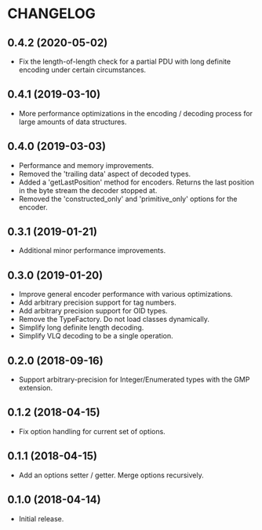 CHANGELOG
=========

0.4.2 (2020-05-02)
------------------
* Fix the length-of-length check for a partial PDU with long definite encoding under certain circumstances. 

0.4.1 (2019-03-10)
------------------
* More performance optimizations in the encoding / decoding process for large amounts of data structures.

0.4.0 (2019-03-03)
------------------
* Performance and memory improvements.
* Removed the 'trailing data' aspect of decoded types.
* Added a 'getLastPosition' method for encoders. Returns the last position in the byte stream the decoder stopped at.
* Removed the 'constructed_only' and 'primitive_only' options for the encoder.

0.3.1 (2019-01-21)
------------------
* Additional minor performance improvements.

0.3.0 (2019-01-20)
------------------
* Improve general encoder performance with various optimizations.
* Add arbitrary precision support for tag numbers.
* Add arbitrary precision support for OID types.
* Remove the TypeFactory. Do not load classes dynamically.
* Simplify long definite length decoding.
* Simplify VLQ decoding to be a single operation.

0.2.0 (2018-09-16)
------------------
* Support arbitrary-precision for Integer/Enumerated types with the GMP extension.

0.1.2 (2018-04-15)
------------------
* Fix option handling for current set of options.

0.1.1 (2018-04-15)
------------------
* Add an options setter / getter. Merge options recursively.

0.1.0 (2018-04-14)
------------------
* Initial release.
